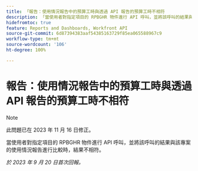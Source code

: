 ```yaml
---
title: 「報告：使用情況報告中的預算工時與透過 API 報告的預算工時不相符
description: 「當使用者對指定項目的 RPBGHR 物件進行 API 呼叫，並將該呼叫的結果與該專案的使用情況報告進行比較時，結果不相符。」
hidefromtoc: true
feature: Reports and Dashboards, Workfront API
source-git-commit: 6d87394383aaf54385163729f85ea065588967c9
workflow-type: tm+mt
source-wordcount: '106'
ht-degree: 100%

---
```



# 報告：使用情況報告中的預算工時與透過 API 報告的預算工時不相符

>[!NOTE]
>
>此問題已在 2023 年 11 月 16 日修正。

當使用者對指定項目的 RPBGHR 物件進行 API 呼叫，並將該呼叫的結果與該專案的使用情況報告進行比較時，結果不相符。

_於 2023 年 9 月 20 日首次回報。_
